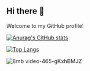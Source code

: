 ## Hi there 👋
Welcome to my GitHub profile!   
  
[![Anurag's GitHub stats](https://github-readme-stats.vercel.app/api?username=alexandreaero&show_icons=true&include_all_commits=true&count_private=true)](https://github.com/anuraghazra/github-readme-stats)

[![Top Langs](https://github-readme-stats.vercel.app/api/top-langs/?username=alexandreaero&layout=compact&langs_count=10&hide=shaderlab)](https://github.com/anuraghazra/github-readme-stats)

![8mb video-465-gKxhBMJZ](https://user-images.githubusercontent.com/66020831/122766921-5e168080-d2a2-11eb-85e4-b2ea23d57785.gif)

<!--
**AlexandreAero/AlexandreAero** is a ✨ _special_ ✨ repository because its `README.md` (this file) appears on your GitHub profile.

Here are some ideas to get you started:

-🔭 I’m currently working on ...
- 🌱 I’m currently learning ...
- 👯 I’m looking to collaborate on ...
- 🤔 I’m looking for help with ...
- 💬 Ask me about ...
- 📫 How to reach me: ...
- 😄 Pronouns: ...
- ⚡ Fun fact: ...
-->
